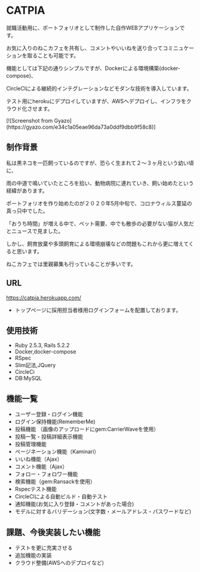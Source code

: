 # CATPIA

就職活動用に、ポートフォリオとして制作した自作WEBアプリケーションです。
<p>
お気に入りのねこカフェを共有し、コメントやいいねを送り合ってコミニュケーションを取ることも可能です。
<p>
機能としては下記の通りシンプルですが、Dockerによる環境構築(docker-compose)、
<p>
CircleCIによる継続的インテグレーションなどモダンな技術を導入しています。
<p>
テスト用にherokuにデプロイしていますが、AWSへデプロイし、インフラをクラウド化させます。
<p>
[![Screenshot from Gyazo](https://gyazo.com/e34c1a05eae96da73a0ddf9dbb9f58c8)]
<p>
  
## 制作背景
<p>
私は黒ネコを一匹飼っているのですが、恐らく生まれて２〜３ヶ月という幼い頃に、
<p>
雨の中道で鳴いていたところを拾い、動物病院に連れていき、飼い始めたという経緯があります。
<p>
ポートフォリオを作り始めたのが２０２０年5月中旬で、コロナウィルス蔓延の真っ只中でした。
<p>
「おうち時間」が増える中で、ペット需要、中でも散歩の必要がない猫が人気だとニュースで見ました。
<p>
しかし、飼育放棄や多頭飼育による環境崩壊などの問題もこれから更に増えてくると思います。
<p>
ねこカフェでは里親募集も行っていることが多いです。


## URL
https://catpia.herokuapp.com/

* トップページに採用担当者様用ログインフォームを配置しております。

## 使用技術
* Ruby 2.5.3, Rails 5.2.2
* Docker,docker-compose
* RSpec
* Slim記法,JQuery
* CircleCi
* DB:MySQL
<p>
  
## 機能一覧
* ユーザー登録・ログイン機能
* ログイン保持機能(RememberMe)
* 投稿機能 （画像のアップロードにgem:CarrierWaveを使用）
* 投稿一覧・投稿詳細表示機能
* 投稿管理機能
* ページネーション機能（Kaminari）
* いいね機能（Ajax）
* コメント機能（Ajax）
* フォロー・フォロワー機能
* 検索機能（gem:Ransackを使用）
* Rspecテスト機能
* CircleCIによる自動ビルド・自動テスト
* 通知機能(お気に入り登録・コメントがあった場合)
* モデルに対するバリデーション(文字数・メールアドレス・パスワードなど)

## 課題、今後実装したい機能
* テストを更に充実させる
* 追加機能の実装
* クラウド整備(AWSへのデプロイなど)
